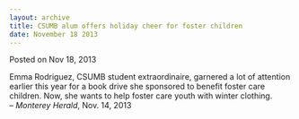 ```yaml
---
layout: archive
title: CSUMB alum offers holiday cheer for foster children
date: November 18 2013
---
```





<span class="date">Posted on Nov 18, 2013    </span>
<p>Emma Rodriguez, CSUMB student extraordinaire, garnered a lot of
attention earlier this year for a book drive she sponsored to
benefit foster care children. Now, she wants to help foster care
youth with winter clothing.<br>
&#x2013; <em>Monterey Herald</em>, Nov. 14, 2013</br></p>





